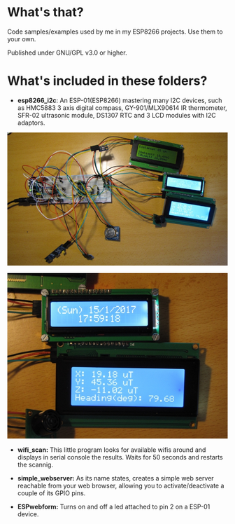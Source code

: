 
# What's that?


Code samples/examples used by me in my ESP8266 projects. Use them to your own.

Published under GNU/GPL v3.0 or higher.



# What's included in these folders?

* **esp8266_i2c**: An ESP-01(ESP8266) mastering many I2C devices, such as HMC5883 3 axis digital compass, GY-901/MLX90614 IR thermometer, SFR-02 ultrasonic module, DS1307 RTC and 3 LCD modules with I2C adaptors.

![Test circuit](esp8266_i2c/pics/esp-01_i2c.jpg)

![LCD detail](esp8266_i2c/pics/lcd_detail.jpg)

* **wifi_scan:** This little program looks for available wifis around and displays in serial console the results. Waits for 50 seconds and restarts the scannig.

* **simple_webserver:** As its name states, creates a simple web server reachable from your web browser, allowing you to activate/deactivate a couple of its GPIO pins.

* **ESPwebform:** Turns on and off a led attached to pin 2 on a ESP-01 device.